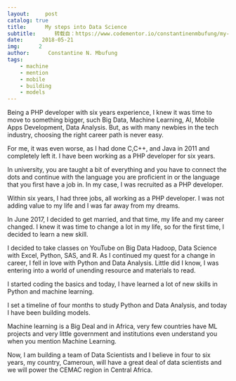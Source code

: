 ```yaml
---
layout:     post
catalog: true
title:      My steps into Data Science
subtitle:      转载自：https://www.codementor.io/constantinenmbufung/my-steps-into-data-science-jd3dzvmoj
date:      2018-05-21
img:      2
author:      Constantine N. Mbufung
tags:
    - machine
    - mention
    - mobile
    - building
    - models
---
```


Being a PHP developer with six years experience, I knew it was time to move to something bigger, such Big Data, Machine Learning, AI, Mobile Apps Development, Data Analysis. But, as with many newbies in the tech industry, choosing the right career path is never easy.

For me, it was even worse, as I had done C,C++, and Java in 2011 and completely left it. I have been working as a PHP developer for six years.

In university, you are taught a bit of everything and you have to connect the dots and continue with the language you are proficient in or the language that you first have a job in. In my case, I was recruited as a PHP developer.

Within six years, I had three jobs, all working as a PHP developer. I was not adding value to my life and I was far away from my dreams.

In June 2017, I decided to get married, and that time, my life and my career changed. I knew it was time to change a lot in my life, so for the first time, I decided to learn a new skill.

I decided to take classes on YouTube on Big Data Hadoop, Data Science with Excel, Python, SAS, and R. As I continued my quest for a change in career, I fell in love with Python and Data Analysis. Little did I know, I was entering into a world of unending resource and materials to read.

I started coding the basics and today, I have learned a lot of new skills in Python and machine learning.

I set a timeline of four months to study Python and Data Analysis, and today I have been building models.

Machine learning is a Big Deal and in Africa, very few countries have ML projects and very little government and institutions even understand you when you mention Machine Learning.

Now, I am building a team of Data Scientists and I believe in four to six years, my country, Cameroun, will have a great deal of data scientists and we will power the CEMAC region in Central Africa.
